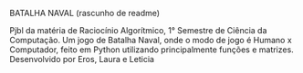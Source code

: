 BATALHA NAVAL (rascunho de readme)

Pjbl da matéria de Raciocínio Algorítmico, 1° Semestre de Ciência da Computação.
Um jogo de Batalha Naval, onde o modo de jogo é Humano x Computador, feito em Python utilizando principalmente funções e matrizes. 
Desenvolvido por Eros, Laura e Leticia
